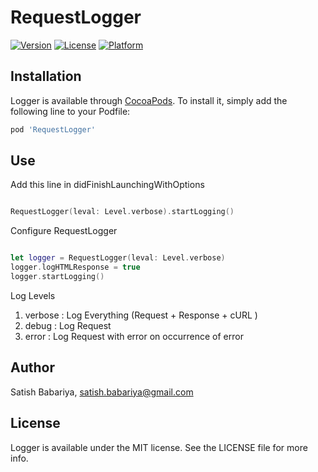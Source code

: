 # RequestLogger

[![Version](https://img.shields.io/cocoapods/v/RequestLogger.svg?style=for-the-badge)](https://cocoapods.org/pods/RequestLogger)
[![License](https://img.shields.io/cocoapods/l/RequestLogger.svg?style=for-the-badge)](https://cocoapods.org/pods/RequestLogger)
[![Platform](https://img.shields.io/cocoapods/p/RequestLogger.svg?style=for-the-badge)](https://cocoapods.org/pods/RequestLogger)


## Installation

Logger is available through [CocoaPods](https://cocoapods.org). To install
it, simply add the following line to your Podfile:

```ruby
pod 'RequestLogger'
```

## Use

Add this line in didFinishLaunchingWithOptions

```swift

RequestLogger(leval: Level.verbose).startLogging()

```

Configure RequestLogger
```swift

let logger = RequestLogger(leval: Level.verbose)
logger.logHTMLResponse = true
logger.startLogging()

```

Log Levels
1. verbose : Log Everything (Request + Response + cURL )
2. debug : Log Request 
3. error : Log Request with error on occurrence of error

## Author

Satish Babariya, satish.babariya@gmail.com

## License

Logger is available under the MIT license. See the LICENSE file for more info.
